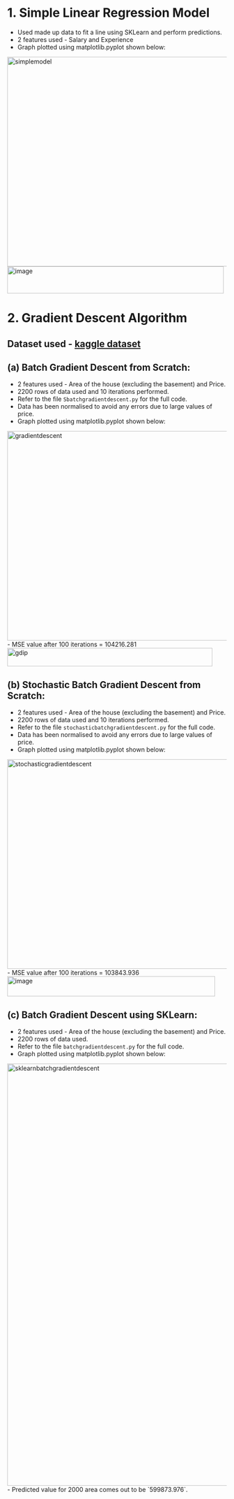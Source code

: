 # **1. Simple Linear Regression Model**
- Used made up data to fit a line using SKLearn and perform predictions.
- 2 features used - Salary and Experience
- Graph plotted using matplotlib.pyplot shown below:
<img width="640" height="480" alt="simplemodel" src="https://github.com/user-attachments/assets/b7bf25d9-ce52-400c-a9d3-0253173123c6" />
<img width="497" height="62" alt="image" src="https://github.com/user-attachments/assets/44029c55-ad88-4574-962e-722dfc50b23d" />

# **2. Gradient Descent Algorithm**
## Dataset used - [kaggle dataset](https://www.kaggle.com/datasets/sukhmandeepsinghbrar/house-prices-india)

## (a) Batch Gradient Descent from Scratch:
- 2 features used - Area of the house (excluding the basement) and Price.
- 2200 rows of data used and 10 iterations performed.
- Refer to the file `Sbatchgradientdescent.py` for the full code.
- Data has been normalised to avoid any errors due to large values of price.
- Graph plotted using matplotlib.pyplot shown below:
<img width="640" height="480" alt="gradientdescent" src="https://github.com/user-attachments/assets/b89a3eb8-84a3-41fb-bdbe-b33bfb889e79" />
- MSE value after 100 iterations = 104216.281
<img width="471" height="42" alt="gdip" src="https://github.com/user-attachments/assets/2409dc92-9e51-4c94-b2c2-4dc635418349" />

## (b) Stochastic Batch Gradient Descent from Scratch:
- 2 features used - Area of the house (excluding the basement) and Price.
- 2200 rows of data used and 10 iterations performed.
- Refer to the file `stochasticbatchgradientdescent.py` for the full code.
- Data has been normalised to avoid any errors due to large values of price.
- Graph plotted using matplotlib.pyplot shown below:
<img width="640" height="480" alt="stochasticgradientdescent" src="https://github.com/user-attachments/assets/080a6bd7-5543-4b1e-b89d-ea5fa69b5e4d" />
- MSE value after 100 iterations = 103843.936
<img width="477" height="46" alt="image" src="https://github.com/user-attachments/assets/4dacda8b-c601-40ba-aea2-edbf7cde53ac" />


## (c) Batch Gradient Descent using SKLearn:
- 2 features used - Area of the house (excluding the basement) and Price.
- 2200 rows of data used.
- Refer to the file `batchgradientdescent.py` for the full code.
- Graph plotted using matplotlib.pyplot shown below:
<img width="1920" height="967" alt="sklearnbatchgradientdescent" src="https://github.com/user-attachments/assets/d1db083f-0612-48c8-aabd-99a7dd932246" />
- Predicted value for 2000 area comes out to be `599873.976`.
